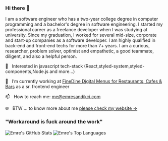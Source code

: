### Hi there 👋

I am a software engineer who has a two-year college degree in computer programming and a bachelor's degree in software engineering. I started my professional career as a freelance developer when I was studying at university. Since my graduation, I worked for several mid-size, corporate and start-up companies as a software developer. I am highly qualified in back-end and front-end techs for more than 7+ years. I am a curious, researcher, problem solver, optimist and empathetic, a good teammate, diligent, and also a helpful person.

🔨&nbsp;&nbsp;&nbsp;Interested in javascript tech-stack (React,styled-system,styled-components,Node.js and more...) 

🔭&nbsp;&nbsp;&nbsp;I’m currently working at [FineDine Digital Menus for Restaurants, Cafes & Bars](http://finedinemenu.com) as a sr. frontend engineer

📫&nbsp;&nbsp;&nbsp;How to reach me: me@emresandikci.com

🌐&nbsp;&nbsp;&nbsp;BTW ... to know more about me [please check my website ⇒](https://emresandikci.com/)

### "Workaround is fuck around the work"

![Emre's GitHub Stats](https://github-readme-stats.vercel.app/api?username=emresandikci&hide_border=true&show_icons=true&count_private=true&line_height=27&layout=compact)
![Emre's Top Languages](https://github-readme-stats.vercel.app/api/top-langs/?username=emresandikci&count_private=true&hide_border=true&show_icons=true&langs_count=5&layout=compact)


<!-- **emresandikci/emresandikci** is a ✨ _special_ ✨ repository because its `README.md` (this file) appears on your GitHub profile. ~
